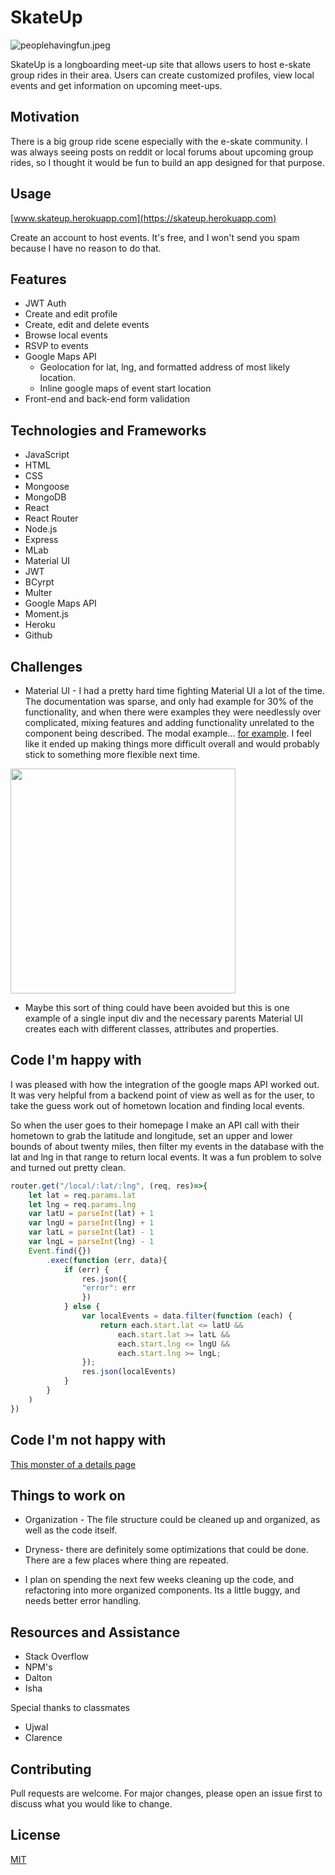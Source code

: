 # SkateUp

![peoplehavingfun.jpeg](https://blog.boostedboards.com/wp-content/uploads/2018/06/boosted-boards-san-francisco-group-ride.jpg)

SkateUp is a longboarding meet-up site that allows users to host e-skate group rides in their area. Users can create customized profiles, view local events and get information on upcoming meet-ups. 

## Motivation

There is a big group ride scene especially with the e-skate community.  I was always seeing posts on reddit or local forums about upcoming group rides, so I thought it would be fun to build an app designed for that purpose. 

## Usage

[www.skateup.herokuapp.com](https://skateup.herokuapp.com)

Create an account to host events. It's free, and I won't send you spam because I have no reason to do that. 

## Features

* JWT Auth
* Create and edit profile 
* Create, edit and delete events
* Browse local events
* RSVP to events
* Google Maps API 
   * Geolocation for lat, lng, and formatted address of most likely location.
   * Inline google maps of event start location
* Front-end and back-end form validation


## Technologies and Frameworks

* JavaScript
* HTML
* CSS
* Mongoose
* MongoDB
* React
* React Router
* Node.js
* Express
* MLab
* Material UI
* JWT
* BCyrpt
* Multer
* Google Maps API
* Moment.js
* Heroku
* Github


## Challenges
- Material UI - I had a pretty hard time fighting Material UI a lot of the time.  The documentation was sparse, and only had example for 30% of the functionality, and when there were examples they were needlessly over complicated, mixing features and adding functionality unrelated to the component being described. The modal example... [for example](https://material-ui.com/utils/modal/).  I feel like it ended up making things more difficult overall and would probably stick to something more flexible next time. 

<img src="https://i.imgur.com/eIMwpNk.png" width="360">

- Maybe this sort of thing could have been avoided but this is one example of a single input div and the necessary parents Material UI creates each with different classes, attributes and properties. 



## Code I'm happy with

I was pleased with how the integration of the google maps API worked out.  It was very helpful from a backend point of view as well as for the user, to take the guess work out of hometown location and finding local events.

So when the user goes to their homepage I make an API call with their hometown to grab the latitude and longitude, set an upper and lower bounds of about twenty miles, then filter my events in the database with the lat and lng in that range to return local events. It was a fun problem to solve and turned out pretty clean. 

```javascript
router.get("/local/:lat/:lng", (req, res)=>{
	let lat = req.params.lat
	let lng = req.params.lng
	var latU = parseInt(lat) + 1
	var lngU = parseInt(lng) + 1
	var latL = parseInt(lat) - 1
	var lngL = parseInt(lng) - 1
	Event.find({})
		.exec(function (err, data){
			if (err) {
				res.json({
				"error": err
				})
			} else {
				var localEvents = data.filter(function (each) {
					return each.start.lat <= latU &&
						each.start.lat >= latL &&
						each.start.lng <= lngU &&
						each.start.lng >= lngL;
				});
				res.json(localEvents)
			}
		}
	)
})
```
## Code I'm not happy with

[This monster of a details page](https://github.com/langdonf/skateup/blob/master/client/src/containers/Detail.js)
## Things to work on
- Organization - The file structure could be cleaned up and organized, as well as the code itself. 

- Dryness- there are definitely some optimizations that could be done.  There are a few places where thing are repeated.

- I plan on spending the next few weeks cleaning up the code, and refactoring into more organized components.  Its a little buggy, and needs better error handling. 


## Resources and Assistance
 - Stack Overflow
 - NPM's
 - Dalton 
 - Isha

Special thanks to classmates
 - Ujwal
 - Clarence 

## Contributing
Pull requests are welcome. For major changes, please open an issue first to discuss what you would like to change.

## License
[MIT](https://choosealicense.com/licenses/mit/)
